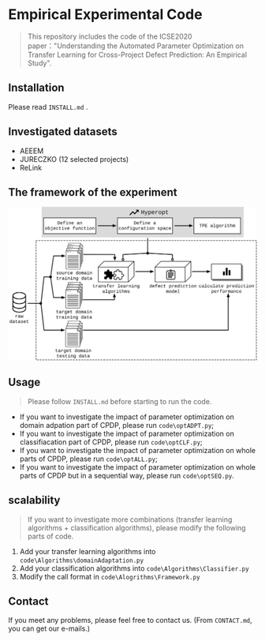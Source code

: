 # Empirical Experimental Code

> This repository includes the code of the ICSE2020 paper："Understanding the Automated Parameter Optimization on Transfer Learning for Cross-Project Defect Prediction: An Empirical Study".

## Installation

Please read `INSTALL.md` .

## Investigated datasets

+ AEEEM
+ JURECZKO (12 selected projects)
+ ReLink

## The framework of the experiment

![](framework.png)

## Usage

> Please follow `INSTALL.md` before starting to run the code.

+ If you want to investigate the impact of parameter optimization on domain adpation part of CPDP, please run  `code\optADPT.py`;
+ If you want to investigate the impact of parameter optimization on classifiacation part of CPDP, please run `code\optCLF.py`;
+ If you want to investigate the impact of parameter optimization on whole parts of CPDP, please run `code\optALL.py`;
+ If you want to investigate the impact of parameter optimization on whole parts of CPDP but in a sequential way, please run `code\optSEQ.py`.

## scalability

> If you want to investigate more combinations (transfer learning algorithms + classification algorithms), please modify the following parts of code.

1. Add your transfer learning algorithms into `code\Algorithms\domainAdaptation.py`
2. Add your classification algorithms into `code\Algorithms\Classifier.py`
3. Modify the call format in `code\Alogrithms\Framework.py`

## Contact

If you meet any problems, please feel free to contact us. (From `CONTACT.md`, you can get our e-mails.) 
